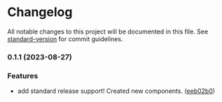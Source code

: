 # Changelog

All notable changes to this project will be documented in this file. See [standard-version](https://github.com/conventional-changelog/standard-version) for commit guidelines.

### 0.1.1 (2023-08-27)


### Features

* add standard release support! Created new components. ([eeb02b0](https://github.com/Spytex/cat-app/commit/eeb02b0d0411f86ba7c8dfe7f7a4dfd7f0a468f5))
